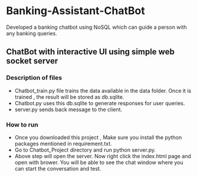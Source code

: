 # Banking-Assistant-ChatBot
Developed a banking chatbot using NoSQL which can guide a person with any banking queries. 

## ChatBot with interactive UI using simple web socket server 
### Description of files
* Chatbot_train.py file trains the data available in the data folder. Once it is trained , the result will be stored as db.sqlite.
* Chatbot.py uses this db.sqlite to generate responses for user queries.
* server.py sends back message to the client.

### How to run
* Once you downloaded this project , Make sure you install the python packages mentioned in requirement.txt.
* Go to Chatbot_Project directory and run python server.py.
* Above step will open the server. Now right click the index.html page and open with brower. You will be able to see the chat window where you can start the conversation and test.

